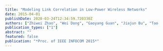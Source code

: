 ```yaml
---
title: "Modeling Link Correlation in Low-Power Wireless Networks"
date: 2015-04-01
publishDate: 2020-03-24T12:34:59.720330Z
authors: ["Zhiwei Zhao", "Wei Dong", "Gaoyang Guan", "Jiajun Bu", "Tao Gu", "Chun Chen"]
publication_types: ["1"]
abstract: ""
featured: false
publication: "*Proc. of IEEE INFOCOM 2015*"
---
```


